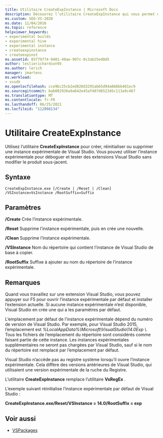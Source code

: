 ```yaml
---
title: Utilitaire CreateExpInstance | Microsoft Docs
description: Découvrez l’utilitaire CreateExpInstance qui vous permet de créer, réinitialiser ou supprimer une instance expérimentale de Visual Studio.
ms.custom: SEO-VS-2020
ms.date: 11/04/2016
ms.topic: reference
helpviewer_keywords:
- experimental builds
- experimental hive
- experimental instance
- createexpinstance
- createexpinst
ms.assetid: 03779774-9401-49ae-997c-0c3ab25ed0d5
author: leslierichardson95
ms.author: lerich
manager: jmartens
ms.workload:
- vssdk
ms.openlocfilehash: cce9bc25cb2ed820d3291ab65d94a868bb401ec9
ms.sourcegitcommit: bab002936a9a642e45af407d652345c113a9c467
ms.translationtype: MT
ms.contentlocale: fr-FR
ms.lasthandoff: 06/25/2021
ms.locfileid: "112898134"
---
```

# <a name="createexpinstance-utility"></a>Utilitaire CreateExpInstance
Utilisez l’utilitaire **CreateExpInstance** pour créer, réinitialiser ou supprimer une instance expérimentale de Visual Studio. Vous pouvez utiliser l’instance expérimentale pour déboguer et tester des extensions Visual Studio sans modifier le produit sous-jacent.

## <a name="syntax"></a>Syntaxe

```
CreateExpInstance.exe [/Create | /Reset | /Clean] /VSInstance=VsInstance /RootSuffix=Suffix
```

## <a name="parameters"></a>Paramètres
 **/Create** Crée l’instance expérimentale.

 **/Reset** Supprime l’instance expérimentale, puis en crée une nouvelle.

 **/Clean** Supprime l’instance expérimentale.

 **/VSInstance** Nom du répertoire qui contient l’instance de Visual Studio de base à copier.

 **/RootSuffix** Suffixe à ajouter au nom du répertoire de l’instance expérimentale.

## <a name="remarks"></a>Remarques
 Quand vous travaillez sur une extension Visual Studio, vous pouvez appuyer sur F5 pour ouvrir l’instance expérimentale par défaut et installer l’extension actuelle. Si aucune instance expérimentale n’est disponible, Visual Studio en crée une qui a les paramètres par défaut.

 L’emplacement par défaut de l’instance expérimentale dépend du numéro de version de Visual Studio. Par exemple, pour Visual Studio 2015, l’emplacement est *%LocalAppData%\Microsoft\VisualStudio\14.0Exp \\*. Tous les fichiers de l’emplacement du répertoire sont considérés comme faisant partie de cette instance. Les instances expérimentales supplémentaires ne seront pas chargées par Visual Studio, sauf si le nom du répertoire est remplacé par l’emplacement par défaut.

 Visual Studio n’accède pas au registre système lorsqu’il ouvre l’instance expérimentale. Cela diffère des versions antérieures de Visual Studio, qui utilisaient une version expérimentale de la ruche du Registre.

 L’utilitaire **CreateExpInstance** remplace l’utilitaire **VsRegEx** .

 L’exemple suivant réinitialise l’instance expérimentale par défaut de Visual Studio :

 **CreateExpInstance.exe/Reset/VSInstance = 14.0/RootSuffix = exp**

## <a name="see-also"></a>Voir aussi
- [VSPackages](../../extensibility/internals/vspackages.md)
